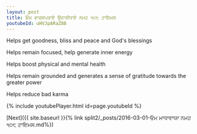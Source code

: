 ```yaml
---
layout: post
title: ਓਮ ਵਾਚਸਪਤਾਏ ਉਦਾਰੀਧਾਏ ਨਮਹ ੧੦੮ ਟਾਇਮਸ
youtubeId: uHVJpARaZ88
---
```

 
 
Helps get goodness, bliss and peace and God's blessings
 
Helps remain focused, help generate inner energy 
 
Helps boost physical and mental health 
 
Helps remain grounded and generates a sense of gratitude towards the greater power 
 
Helps reduce bad karma
 
 
 
 


{% include youtubePlayer.html id=page.youtubeId %}
 
[Next]({{ site.baseurl }}{% link  split2/_posts/2016-03-01-ਓਮ ਮਾਧਾਵਾਯਾ ਨਮਹ ੧੦੮ ਟਾਇਮਸ.md%})
 
